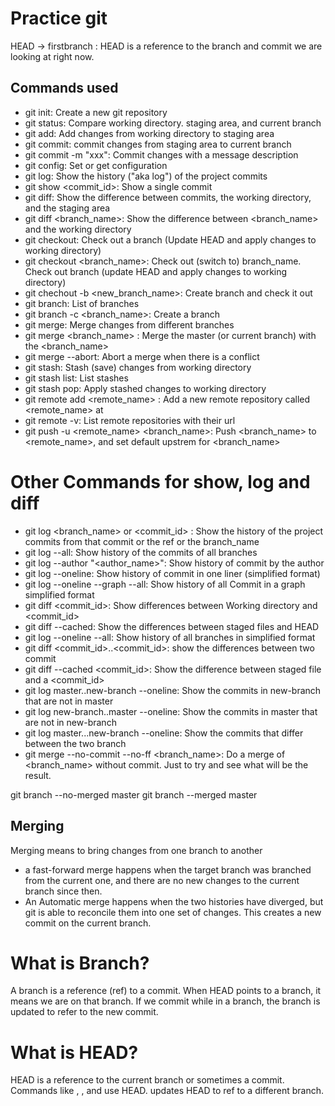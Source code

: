# Practice git

HEAD -> firstbranch : HEAD is a reference to the branch and commit we are looking at right now.


## Commands used
- git init: Create a new git repository
- git status: Compare working directory. staging area, and current branch
- git add: Add changes from working directory to staging area
- git commit: commit changes from staging area to current branch
- git commit -m "xxx": Commit changes with a message description
- git config: Set or get configuration
- git log: Show the history ("aka log") of the project commits
- git show <commit_id>: Show a single commit
- git diff: Show the difference between commits, the working directory, and the staging area
- git diff <branch_name>: Show the difference between <branch_name> and the working directory
- git checkout: Check out a branch (Update HEAD and apply changes to working directory)
- git checkout <branch_name>: Check out (switch to) branch_name. Check out branch (update HEAD and apply changes to working directory)
- git chechout -b <new_branch_name>: Create branch and check it out 
- git branch: List of branches
- git branch -c <branch_name>: Create a branch
- git merge: Merge changes from different branches
- git merge <branch_name> : Merge the master (or current branch) with the <branch_name>
- git merge --abort: Abort a merge when there is a conflict
- git stash: Stash (save) changes from working directory
- git stash list: List stashes
- git stash pop: Apply stashed changes to working directory
- git remote add <remote_name> <url>: Add a new remote repository called <remote_name> at <url>
- git remote -v: List remote repositories with their url
- git push -u <remote_name> <branch_name>: Push <branch_name> to <remote_name>, and set default upstrem for <branch_name>

# Other Commands for show, log and diff

- git log <branch_name> or <commit_id> : Show the history of the project commits from that commit or the ref or the branch_name
- git log --all: Show history of the commits of all branches
- git log --author "<author_name>": Show history of commit by the author
- git log --oneline: Show history of commit in one liner (simplified format)
- git log --oneline --graph --all: Show history of all Commit in a graph simplified format
- git diff <commit_id>: Show differences between Working directory and <commit_id>
- git diff --cached: Show the differences between staged files and HEAD
- git log --oneline --all: Show history of all branches in simplified format
- git diff <commit_id>..<commit_id>: show the differences between two commit
- git diff --cached <commit_id>: Show the difference between staged file and a <commit_id>
- git log master..new-branch --oneline: Show the commits in new-branch that are not in master
- git log new-branch..master --oneline: Show the commits in master that are not in new-branch
- git log master...new-branch --oneline: Show the commits that differ between the two branch
- git merge --no-commit --no-ff <branch_name>: Do a merge of <branch_name> without commit. Just to try and see what will be the result.

git branch --no-merged master
git branch --merged master


## Merging

Merging means to bring changes from one branch to another

- a fast-forward merge happens when the target branch was branched from the current one, and there are no new changes to the current branch since then.
- An Automatic merge happens when the two histories have diverged, but git is able to reconcile them into one set of changes. This creates a new commit on the current branch.

# What is Branch?

A branch is a reference (ref) to a commit. When HEAD points to a branch, it means we are on that branch. If we commit while in a branch, the branch is updated to refer to the new commit.

# What is HEAD?

HEAD is a reference to the current branch or sometimes a commit. Commands like <status>, <log>, and <branch> use HEAD. <git checkout> updates HEAD to ref to a different branch.
